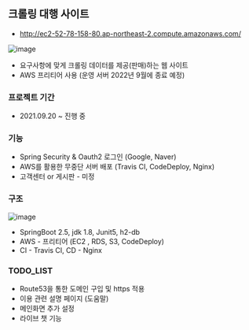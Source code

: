 ## 크롤링 대행 사이트
- http://ec2-52-78-158-80.ap-northeast-2.compute.amazonaws.com/


![image](https://user-images.githubusercontent.com/81945553/135823421-8eadfb02-9a49-470d-8a1f-aef56b56e690.png)

- 요구사항에 맞게 크롤링 데이터를 제공(판매)하는 웹 사이트
- AWS 프리티어 사용 (운영 서버 2022년 9월에 종료 예정)


### 프로젝트 기간

- 2021.09.20 ~ 진행 중 



### 기능

- Spring Security & Oauth2 로그인 (Google, Naver)
- AWS를 활용한 무중단 서버 배포 (Travis CI, CodeDeploy, Nginx)
- 고객센터 or 게시판 - 미정 



### 구조

![image](https://user-images.githubusercontent.com/81945553/134514182-2453cba6-90c2-46cb-8c1d-e8262ab3558b.png)

- SpringBoot 2.5, jdk 1.8, Junit5, h2-db 
- AWS - 프리티어 (EC2 , RDS, S3, CodeDeploy)
- CI - Travis CI, CD - Nginx



### TODO_LIST 

- Route53을 통한 도메인 구입 및 https 적용 
- 이용 관련 설명 페이지 (도움말)
- 메인화면 추가 설정 
- 라이브 챗 기능 
